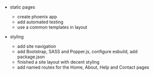 - static pages
  - create phoenix app
  - add automated testing
  - use a common templates in layout

- styling
  - add site navigation
  - add Bootstrap, SASS and Popper.js, configure esbuild, add package.json
  - finished a site layout with decent styling
  - add named routes for the Home, About, Help and Contact pages
